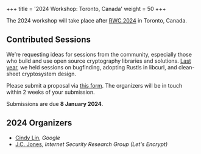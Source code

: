 +++
title = '2024 Workshop: Toronto, Canada'
weight = 50
+++

The 2024 workshop will take place after [RWC 2024](https://rwc.iacr.org/2024/) in Toronto, Canada.

## Contributed Sessions
We’re requesting ideas for sessions from the community, especially those who build and use open source cryptography libraries and solutions. [Last year](/2023), we held sessions on bugfinding, adopting Rustls in libcurl, and clean-sheet cryptosystem design.

Please submit a proposal via [this form](https://docs.google.com/forms/d/e/1FAIpQLSdEM03uFOmFZXkBcfEQNYTcsEGhUacig0xxrzUDuWx5bEYk6Q/viewform?usp=sf_link). The organizers will be in touch within 2 weeks of your submission.

Submissions are due **8 January 2024**.

## 2024 Organizers
- [Cindy Lin](https://cindylindeed.github.io/), <em>Google</em>
- [J.C. Jones](https://insufficient.coffee/), <em>Internet Security Research Group (Let's Encrypt)</em>
